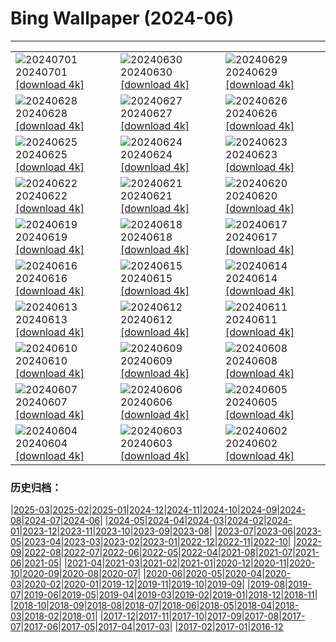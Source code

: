 # Bing Wallpaper (2024-06)
**************

<table><tr><td><img class="wallpaper" src="https://www.bing.com/th?id=OHR.UbudBali_EN-US3541248173_1920x1080.jpg" alt="20240701"> 20240701 <a href="https://www.bing.com/th?id=OHR.UbudBali_EN-US3541248173_UHD.jpg">[download 4k]</a></td><td><img class="wallpaper" src="https://www.bing.com/th?id=OHR.TourCorsica_EN-US3437831281_1920x1080.jpg" alt="20240630"> 20240630 <a href="https://www.bing.com/th?id=OHR.TourCorsica_EN-US3437831281_UHD.jpg">[download 4k]</a></td><td><img class="wallpaper" src="https://www.bing.com/th?id=OHR.ChristopherPark_EN-US9362447266_1920x1080.jpg" alt="20240629"> 20240629 <a href="https://www.bing.com/th?id=OHR.ChristopherPark_EN-US9362447266_UHD.jpg">[download 4k]</a></td></tr><tr><td><img class="wallpaper" src="https://www.bing.com/th?id=OHR.FlorenceDuomo_EN-US1448955167_1920x1080.jpg" alt="20240628"> 20240628 <a href="https://www.bing.com/th?id=OHR.FlorenceDuomo_EN-US1448955167_UHD.jpg">[download 4k]</a></td><td><img class="wallpaper" src="https://www.bing.com/th?id=OHR.CardinalfishAnemone_EN-US1278259894_1920x1080.jpg" alt="20240627"> 20240627 <a href="https://www.bing.com/th?id=OHR.CardinalfishAnemone_EN-US1278259894_UHD.jpg">[download 4k]</a></td><td><img class="wallpaper" src="https://www.bing.com/th?id=OHR.FireWave_EN-US1154414797_1920x1080.jpg" alt="20240626"> 20240626 <a href="https://www.bing.com/th?id=OHR.FireWave_EN-US1154414797_UHD.jpg">[download 4k]</a></td></tr><tr><td><img class="wallpaper" src="https://www.bing.com/th?id=OHR.FloresIsland_EN-US1042279828_1920x1080.jpg" alt="20240625"> 20240625 <a href="https://www.bing.com/th?id=OHR.FloresIsland_EN-US1042279828_UHD.jpg">[download 4k]</a></td><td><img class="wallpaper" src="https://www.bing.com/th?id=OHR.DhakaBangladesh_EN-US0835586345_1920x1080.jpg" alt="20240624"> 20240624 <a href="https://www.bing.com/th?id=OHR.DhakaBangladesh_EN-US0835586345_UHD.jpg">[download 4k]</a></td><td><img class="wallpaper" src="https://www.bing.com/th?id=OHR.BrazilRainforest_EN-US0704211658_1920x1080.jpg" alt="20240623"> 20240623 <a href="https://www.bing.com/th?id=OHR.BrazilRainforest_EN-US0704211658_UHD.jpg">[download 4k]</a></td></tr><tr><td><img class="wallpaper" src="https://www.bing.com/th?id=OHR.LewaGiraffe_EN-US0571205457_1920x1080.jpg" alt="20240622"> 20240622 <a href="https://www.bing.com/th?id=OHR.LewaGiraffe_EN-US0571205457_UHD.jpg">[download 4k]</a></td><td><img class="wallpaper" src="https://www.bing.com/th?id=OHR.KokinoMacedonia_EN-US0466604378_1920x1080.jpg" alt="20240621"> 20240621 <a href="https://www.bing.com/th?id=OHR.KokinoMacedonia_EN-US0466604378_UHD.jpg">[download 4k]</a></td><td><img class="wallpaper" src="https://www.bing.com/th?id=OHR.LawrenceMosaic_EN-US0314379909_1920x1080.jpg" alt="20240620"> 20240620 <a href="https://www.bing.com/th?id=OHR.LawrenceMosaic_EN-US0314379909_UHD.jpg">[download 4k]</a></td></tr><tr><td><img class="wallpaper" src="https://www.bing.com/th?id=OHR.LupinIceland_EN-US0093427185_1920x1080.jpg" alt="20240619"> 20240619 <a href="https://www.bing.com/th?id=OHR.LupinIceland_EN-US0093427185_UHD.jpg">[download 4k]</a></td><td><img class="wallpaper" src="https://www.bing.com/th?id=OHR.HummingThistle_EN-US9897642087_1920x1080.jpg" alt="20240618"> 20240618 <a href="https://www.bing.com/th?id=OHR.HummingThistle_EN-US9897642087_UHD.jpg">[download 4k]</a></td><td><img class="wallpaper" src="https://www.bing.com/th?id=OHR.RedFoxDad_EN-US9773161483_1920x1080.jpg" alt="20240617"> 20240617 <a href="https://www.bing.com/th?id=OHR.RedFoxDad_EN-US9773161483_UHD.jpg">[download 4k]</a></td></tr><tr><td><img class="wallpaper" src="https://www.bing.com/th?id=OHR.NazareWave_EN-US9510827848_1920x1080.jpg" alt="20240616"> 20240616 <a href="https://www.bing.com/th?id=OHR.NazareWave_EN-US9510827848_UHD.jpg">[download 4k]</a></td><td><img class="wallpaper" src="https://www.bing.com/th?id=OHR.FlagsDC_EN-US9363778856_1920x1080.jpg" alt="20240615"> 20240615 <a href="https://www.bing.com/th?id=OHR.FlagsDC_EN-US9363778856_UHD.jpg">[download 4k]</a></td><td><img class="wallpaper" src="https://www.bing.com/th?id=OHR.RegistanUzbekistan_EN-US7287760362_1920x1080.jpg" alt="20240614"> 20240614 <a href="https://www.bing.com/th?id=OHR.RegistanUzbekistan_EN-US7287760362_UHD.jpg">[download 4k]</a></td></tr><tr><td><img class="wallpaper" src="https://www.bing.com/th?id=OHR.BigBendMilkyWay_EN-US7213876995_1920x1080.jpg" alt="20240613"> 20240613 <a href="https://www.bing.com/th?id=OHR.BigBendMilkyWay_EN-US7213876995_UHD.jpg">[download 4k]</a></td><td><img class="wallpaper" src="https://www.bing.com/th?id=OHR.GemsbokBotswana_EN-US7126985499_1920x1080.jpg" alt="20240612"> 20240612 <a href="https://www.bing.com/th?id=OHR.GemsbokBotswana_EN-US7126985499_UHD.jpg">[download 4k]</a></td><td><img class="wallpaper" src="https://www.bing.com/th?id=OHR.OsakaNight_EN-US7022302235_1920x1080.jpg" alt="20240611"> 20240611 <a href="https://www.bing.com/th?id=OHR.OsakaNight_EN-US7022302235_UHD.jpg">[download 4k]</a></td></tr><tr><td><img class="wallpaper" src="https://www.bing.com/th?id=OHR.BardenasBiosphere_EN-US6936891495_1920x1080.jpg" alt="20240610"> 20240610 <a href="https://www.bing.com/th?id=OHR.BardenasBiosphere_EN-US6936891495_UHD.jpg">[download 4k]</a></td><td><img class="wallpaper" src="https://www.bing.com/th?id=OHR.KillikRiverAlaska_EN-US6860539516_1920x1080.jpg" alt="20240609"> 20240609 <a href="https://www.bing.com/th?id=OHR.KillikRiverAlaska_EN-US6860539516_UHD.jpg">[download 4k]</a></td><td><img class="wallpaper" src="https://www.bing.com/th?id=OHR.HumpbackFamily_EN-US6789097648_1920x1080.jpg" alt="20240608"> 20240608 <a href="https://www.bing.com/th?id=OHR.HumpbackFamily_EN-US6789097648_UHD.jpg">[download 4k]</a></td></tr><tr><td><img class="wallpaper" src="https://www.bing.com/th?id=OHR.LesBravesNormandy_EN-US6707866678_1920x1080.jpg" alt="20240607"> 20240607 <a href="https://www.bing.com/th?id=OHR.LesBravesNormandy_EN-US6707866678_UHD.jpg">[download 4k]</a></td><td><img class="wallpaper" src="https://www.bing.com/th?id=OHR.MadagascarRiver_EN-US6642458773_1920x1080.jpg" alt="20240606"> 20240606 <a href="https://www.bing.com/th?id=OHR.MadagascarRiver_EN-US6642458773_UHD.jpg">[download 4k]</a></td><td><img class="wallpaper" src="https://www.bing.com/th?id=OHR.ChestnutBeeEater_EN-US6538566329_1920x1080.jpg" alt="20240605"> 20240605 <a href="https://www.bing.com/th?id=OHR.ChestnutBeeEater_EN-US6538566329_UHD.jpg">[download 4k]</a></td></tr><tr><td><img class="wallpaper" src="https://www.bing.com/th?id=OHR.CopenhagenBicycles_EN-US6431027482_1920x1080.jpg" alt="20240604"> 20240604 <a href="https://www.bing.com/th?id=OHR.CopenhagenBicycles_EN-US6431027482_UHD.jpg">[download 4k]</a></td><td><img class="wallpaper" src="https://www.bing.com/th?id=OHR.GardenWeek_EN-US6333815527_1920x1080.jpg" alt="20240603"> 20240603 <a href="https://www.bing.com/th?id=OHR.GardenWeek_EN-US6333815527_UHD.jpg">[download 4k]</a></td><td><img class="wallpaper" src="https://www.bing.com/th?id=OHR.PrideMonthSF_EN-US6251373281_1920x1080.jpg" alt="20240602"> 20240602 <a href="https://www.bing.com/th?id=OHR.PrideMonthSF_EN-US6251373281_UHD.jpg">[download 4k]</a></td></tr></table>

### 历史归档：

|[2025-03](/../2025-03/2025-03.md)|[2025-02](/../2025-02/2025-02.md)|[2025-01](/../2025-01/2025-01.md)|[2024-12](/../2024-12/2024-12.md)|[2024-11](/../2024-11/2024-11.md)|[2024-10](/../2024-10/2024-10.md)|[2024-09](/../2024-09/2024-09.md)|[2024-08](/../2024-08/2024-08.md)|[2024-07](/../2024-07/2024-07.md)|[2024-06](/2024-06.md)|
|[2024-05](/../2024-05/2024-05.md)|[2024-04](/../2024-04/2024-04.md)|[2024-03](/../2024-03/2024-03.md)|[2024-02](/../2024-02/2024-02.md)|[2024-01](/../2024-01/2024-01.md)|[2023-12](/../2023-12/2023-12.md)|[2023-11](/../2023-11/2023-11.md)|[2023-10](/../2023-10/2023-10.md)|[2023-09](/../2023-09/2023-09.md)|[2023-08](/../2023-08/2023-08.md)|
|[2023-07](/../2023-07/2023-07.md)|[2023-06](/../2023-06/2023-06.md)|[2023-05](/../2023-05/2023-05.md)|[2023-04](/../2023-04/2023-04.md)|[2023-03](/../2023-03/2023-03.md)|[2023-02](/../2023-02/2023-02.md)|[2023-01](/../2023-01/2023-01.md)|[2022-12](/../2022-12/2022-12.md)|[2022-11](/../2022-11/2022-11.md)|[2022-10](/../2022-10/2022-10.md)|
|[2022-09](/../2022-09/2022-09.md)|[2022-08](/../2022-08/2022-08.md)|[2022-07](/../2022-07/2022-07.md)|[2022-06](/../2022-06/2022-06.md)|[2022-05](/../2022-05/2022-05.md)|[2022-04](/../2022-04/2022-04.md)|[2021-08](/../2021-08/2021-08.md)|[2021-07](/../2021-07/2021-07.md)|[2021-06](/../2021-06/2021-06.md)|[2021-05](/../2021-05/2021-05.md)|
|[2021-04](/../2021-04/2021-04.md)|[2021-03](/../2021-03/2021-03.md)|[2021-02](/../2021-02/2021-02.md)|[2021-01](/../2021-01/2021-01.md)|[2020-12](/../2020-12/2020-12.md)|[2020-11](/../2020-11/2020-11.md)|[2020-10](/../2020-10/2020-10.md)|[2020-09](/../2020-09/2020-09.md)|[2020-08](/../2020-08/2020-08.md)|[2020-07](/../2020-07/2020-07.md)|
|[2020-06](/../2020-06/2020-06.md)|[2020-05](/../2020-05/2020-05.md)|[2020-04](/../2020-04/2020-04.md)|[2020-03](/../2020-03/2020-03.md)|[2020-02](/../2020-02/2020-02.md)|[2020-01](/../2020-01/2020-01.md)|[2019-12](/../2019-12/2019-12.md)|[2019-11](/../2019-11/2019-11.md)|[2019-10](/../2019-10/2019-10.md)|[2019-09](/../2019-09/2019-09.md)|
|[2019-08](/../2019-08/2019-08.md)|[2019-07](/../2019-07/2019-07.md)|[2019-06](/../2019-06/2019-06.md)|[2019-05](/../2019-05/2019-05.md)|[2019-04](/../2019-04/2019-04.md)|[2019-03](/../2019-03/2019-03.md)|[2019-02](/../2019-02/2019-02.md)|[2019-01](/../2019-01/2019-01.md)|[2018-12](/../2018-12/2018-12.md)|[2018-11](/../2018-11/2018-11.md)|
|[2018-10](/../2018-10/2018-10.md)|[2018-09](/../2018-09/2018-09.md)|[2018-08](/../2018-08/2018-08.md)|[2018-07](/../2018-07/2018-07.md)|[2018-06](/../2018-06/2018-06.md)|[2018-05](/../2018-05/2018-05.md)|[2018-04](/../2018-04/2018-04.md)|[2018-03](/../2018-03/2018-03.md)|[2018-02](/../2018-02/2018-02.md)|[2018-01](/../2018-01/2018-01.md)|
|[2017-12](/../2017-12/2017-12.md)|[2017-11](/../2017-11/2017-11.md)|[2017-10](/../2017-10/2017-10.md)|[2017-09](/../2017-09/2017-09.md)|[2017-08](/../2017-08/2017-08.md)|[2017-07](/../2017-07/2017-07.md)|[2017-06](/../2017-06/2017-06.md)|[2017-05](/../2017-05/2017-05.md)|[2017-04](/../2017-04/2017-04.md)|[2017-03](/../2017-03/2017-03.md)|
|[2017-02](/../2017-02/2017-02.md)|[2017-01](/../2017-01/2017-01.md)|[2016-12](/../2016-12/2016-12.md)